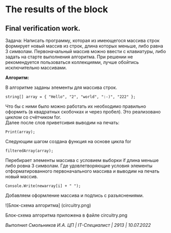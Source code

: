 # The results of the block
## Final verification work.

Задача: Написать программу, которая из имеющегося массива строк формирует новый массив из строк, длина которых меньше, либо равна 3 символам. Первоначальный массив можно ввести с клавиатуры, либо задать на старте выполнения алгоритма. При решении не рекомендуется пользоваться коллекциями, лучше обойтись исключительно массивами.

**Алгоритм:**

В алгоритме заданы элементы для массива строк. 

    string[] array = { "Hello", "2", "world", ":-)", "222" };

Что бы с ними было можно работать их необходимо правильно оформить (в квадратных скобочках и через пробел). Это реализовано циклом со счётчиком for.  
Далее после слов приветсивия выводим на печать:

    Print(array);

Следующим шагом создана функция на основе цикла for

    filteredArray(array); 

Перебирает элементы массива с условием выборки if длина меньше либо ровна 3 символам. Где удовлетворяющие условия элементы отформатированного первоначального массива и выводим на печать новый массив. 

    Console.Write(newarray[i] + " ");
 
Добавляем оформление массива и подпись с разъяснениями. 

![Блок-схема алгоритма] (circuitry.png)  

Блок-схема алгоритма приложена в файле circuitry.png


*Выполнил Смольников И.А.   ЦП | IT-Специалист | 2913 | 10.07.2022*
